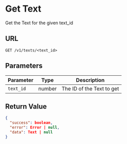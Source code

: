 # Get Text

Get the Text for the given text_id

## URL

`GET /v1/texts/<text_id>`

## Parameters

| Parameter | Type   | Description               |
|-----------|--------|---------------------------|
| `text_id` | number | The ID of the Text to get |

## Return Value

```json
{
  "success": boolean,
  "error": Error | null,
  "data": Text | null
}
```